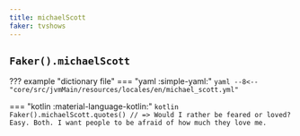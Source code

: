 ```yaml
---
title: michaelScott
faker: tvshows
---
```


## `Faker().michaelScott`

??? example "dictionary file"
    === "yaml :simple-yaml:"
        ```yaml
        --8<-- "core/src/jvmMain/resources/locales/en/michael_scott.yml"
        ```

=== "kotlin :material-language-kotlin:"
    ```kotlin
    Faker().michaelScott.quotes() // => Would I rather be feared or loved? Easy. Both. I want people to be afraid of how much they love me.
    ```
